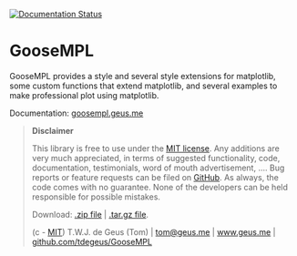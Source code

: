 [![Documentation Status](https://readthedocs.org/projects/goosempl/badge/?version=latest)](http://goosempl.readthedocs.io/en/latest/?badge=latest)

# GooseMPL

GooseMPL provides a style and several style extensions for matplotlib, some custom functions that extend matplotlib, and several examples to make professional plot using matplotlib. 

Documentation: [goosempl.geus.me](http://goosempl.geus.me)

>   **Disclaimer**
>   
>   This library is free to use under the [MIT license](LICENSE). Any additions are very much appreciated, in terms of suggested functionality, code, documentation, testimonials, word of mouth advertisement, .... Bug reports or feature requests can be filed on [GitHub](https://github.com/tdegeus/GooseMPL). As always, the code comes with no guarantee. None of the developers can be held responsible for possible mistakes.
>   
>   Download: [.zip file](https://github.com/tdegeus/GooseMPL/zipball/master) | [.tar.gz file](https://github.com/tdegeus/GooseMPL/tarball/master).
>   
>   (c - [MIT](LICENSE)) T.W.J. de Geus (Tom) | tom@geus.me | www.geus.me | [github.com/tdegeus/GooseMPL](https://github.com/tdegeus/GooseMPL)
